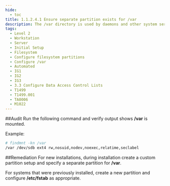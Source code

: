 ```yaml
---
hide:
  - toc
title: 1.1.2.4.1 Ensure separate partition exists for /var
description: The /var directory is used by daemons and other system services to temporarily store dynamic data. Some directories created by these processes may be world-writable.
tags:
  - Level 2
  - Workstation
  - Server
  - Initial Setup
  - Filesystem
  - Configure filesystem partitions
  - Configure /var
  - Automated
  - IG1
  - IG2
  - IG3
  - 3.3 Configure Data Access Control Lists
  - T1499
  - T1499.001
  - TA0006
  - M1022
---
```


##Audit
Run the following command and verify output shows **/var** is mounted.

Example:
```bash
# findmnt -kn /var
/var /dev/sdb ext4 rw,nosuid,nodev,noexec,relatime,seclabel
```

##Remediation
For new installations, during installation create a custom partition setup and specify a separate partition for **/var**.

For systems that were previously installed, create a new partition and configure **/etc/fstab** as appropriate.
